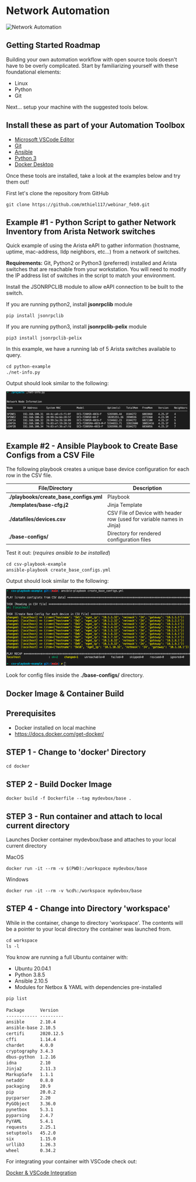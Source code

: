# Network Automation

![Network Automation](https://img.shields.io/badge/Network%20Automation-blue&?style=for-the-badge&logo=ansible)

## Getting Started Roadmap

Building your own automation workflow with open source tools doesn't have to be overly complicated.  Start by familiarizing yourself with these foundational elements:

- Linux
- Python
- Git

Next... setup your machine with the suggested tools below.

## Install these as part of your Automation Toolbox

- [Microsoft VSCode Editor](https://code.visualstudio.com/Download)
- [Git](https://git-scm.com/book/en/v2/Getting-Started-Installing-Git)
- [Ansible](https://docs.ansible.com/ansible/latest/installation_guide/intro_installation.html)
- [Python 3](https://www.python.org/downloads/)
- [Docker Desktop](https://www.docker.com/products/docker-desktop)

Once these tools are installed, take a look at the examples below and try them out!

First let's clone the repository from GitHub

```text
git clone https://github.com/mthiel117/webinar_feb9.git
```

## Example #1 - Python Script to gather Network Inventory from Arista Network switches

Quick example of using the Arista eAPI to gather information (hostname, uptime, mac-address, lldp neighbors, etc...) from a network of switches.

**Requirements:**  Git, Python2 or Python3 (preferred) installed and Arista switches that are reachable from your workstation.  You will need to modify the IP address list of switches in the script to match your environment.

Install the JSONRPCLIB module to allow eAPI connection to be built to the switch.

If you are running python2, install **jsonrpclib** module

```text
pip install jsonrpclib
```

If you are running python3, install **jsonrpclib-pelix** module

```text
pip3 install jsonrpclib-pelix
```

In this example, we have a running lab of 5 Arista switches available to query.

```text
cd python-example
./net-info.py
```

Output should look similar to the following:

![output](docs/net-info.png)

## Example #2 - Ansible Playbook to Create Base Configs from a CSV File

The following playbook creates a unique base device configuration for each row in the CSV file.

| File/Directory | Description |
| -------- | -------- |
| **./playbooks/create_base_configs.yml** | Playbook |
| **./templates/base-cfg.j2** | Jinja Template |
| **./datafiles/devices.csv** | CSV File of Device with header row (used for variable names in Jinja) |
| **./base-configs/** | Directory for rendered configuration files |

Test it out: (*requires ansible to be installed*)

```text
cd csv-playbook-example
ansible-playbook create_base_configs.yml
```

Output should look similar to the following:

![output](docs/playbook.png)

Look for config files inside the **./base-configs/** directory.

## Docker Image & Container Build

## Prerequisites

- Docker installed on local machine
- https://docs.docker.com/get-docker/

## STEP 1 - Change to 'docker' Directory

```shell
cd docker
```

## STEP 2 - Build Docker Image

```shell
docker build -f Dockerfile --tag mydevbox/base .
```

## STEP 3 - Run container and attach to local current directory

Launches Docker container mydevbox/base and attaches to your local current directory

MacOS

```shell
docker run -it --rm -v $(PWD):/workspace mydevbox/base
```

Windows

```shell
docker run -it --rm -v %cd%:/workspace mydevbox/base
```

## STEP 4 - Change into Directory 'workspace'

While in the container, change to directory 'workspace'.  The contents will be a pointer to your local directory the container was launched from.

```shell
cd workspace
ls -l
```

You know are running a full Ubuntu container with:

- Ubuntu 20.04.1
- Python 3.8.5
- Ansible 2.10.5
- Modules for Netbox & YAML with dependencies pre-installed

```text
pip list

Package      Version
------------ ---------
ansible      2.10.4
ansible-base 2.10.5
certifi      2020.12.5
cffi         1.14.4
chardet      4.0.0
cryptography 3.4.3
dbus-python  1.2.16
idna         2.10
Jinja2       2.11.3
MarkupSafe   1.1.1
netaddr      0.8.0
packaging    20.9
pip          20.0.2
pycparser    2.20
PyGObject    3.36.0
pynetbox     5.3.1
pyparsing    2.4.7
PyYAML       5.4.1
requests     2.25.1
setuptools   45.2.0
six          1.15.0
urllib3      1.26.3
wheel        0.34.2
```

For integrating your container with VSCode check out:

[Docker & VSCode Integration](https://code.visualstudio.com/docs/remote/containers)